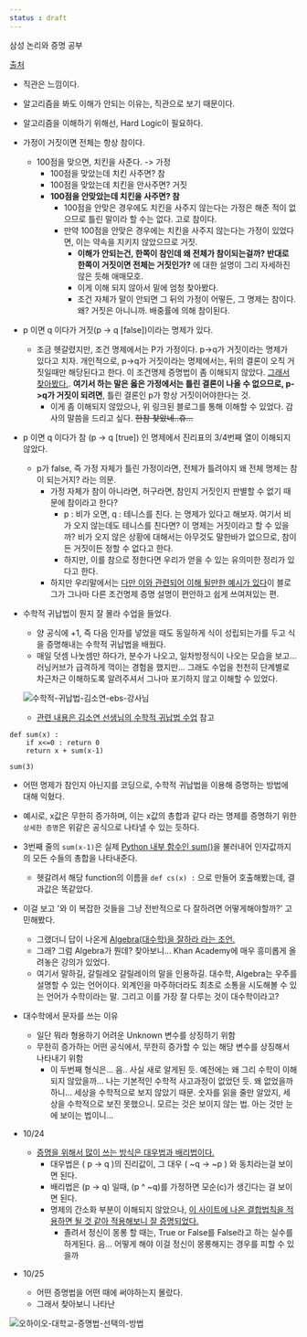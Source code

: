 ```yaml
---
status : draft
---
```


삼성 논리와 증명 공부

[출처](https://swexpertacademy.com/main/learn/course/lectureVideoPlayer.do)

- 직관은 느낌이다.
- 알고리즘을 봐도 이해가 안되는 이유는, 직관으로 보기 때문이다.
- 알고리즘을 이해하기 위해선, Hard Logic이 필요하다.
- 가정이 거짓이면 전체는 항상 참이다.
    - 100점을 맞으면, 치킨을 사준다. -> 가정
      - 100점을 맞았는데 치킨 사주면? 참
      - 100점을 맞았는데 치킨을 안사주면? 거짓
      - **100점을 안맞았는데 치킨을 사주면? 참**
        - 100점을 안맞은 경우에도 치킨을 사주지 않는다는 가정은 해준 적이 없으므로 틀린 말이라 할 수는 없다. 고로 참이다.
        - 만약 100점을 안맞은 경우에는 치킨을 사주지 않는다는 가정이 있었다면, 이는 약속을 지키지 않았으므로 거짓.
          - **이해가 안되는건, 한쪽이 참인데 왜 전체가 참이되는걸까? 반대로 한쪽이 거짓이면 전체는 거짓인가?** 에 대한 설명이 그리 자세하진 않은 듯해 애매모호.
          - 이게 이해 되지 않아서 밑에 엄청 찾아봤다.
          - 조건 자체가 말이 안되면 그 뒤의 가정이 어떻든, 그 명제는 참이다. 왜? 거짓은 아니니까. 배중률에 의해 참이된다.
    

- p 이면 q 이다가 거짓(p -> q [false])이라는 명제가 있다.
  - 조금 헷갈렸지만, 조건 명제에서는 P가 가정이다. p->q가 거짓이라는 명제가 있다고  치자. 개인적으로, p->q가 거짓이라는 명제에서는, 뒤의 결론이 오직 거짓일때만 해당된다고 한다. 이 조건명제 증명법이 좀 이해되지 않았다. [그래서 찾아봤다.](https://mathnmath.tistory.com/68). **여기서 하는 말은 옳은 가정에서는 틀린 결론이 나올 수 없으므로, p->q가 거짓이 되려면**, 틀린 결론인 p가 항상 거짓이어야한다는 것.
    - 이게 좀 이해되지 않았으나, 위 링크된 블로그를 통해 이해할 수 있었다. 감사의 말씀을 드리고 싶다. ~~한참 찾았네..휴...~~

- p 이면 q 이다가 참 (p -> q [true]) 인 명제에서 진리표의 3/4번째 열이 이해되지 않았다.
  - p가 false, 즉 가정 자체가 틀린 가정이라면, 전체가 틀려야지 왜 전체 명제는 참이 되는거지? 라는 의문.
    - 가정 자체가 참이 아니라면, 허구라면, 참인지 거짓인지 판별할 수 없기 때문에 참이라고 한다?
      - p : 비가 오면, q : 테니스를 친다. 는 명제가 있다고 해보자. 여기서 비가 오지 않는데도 테니스를 친다면? 이 명제는 거짓이라고 할 수 있을까? 비가 오지 않은 상황에 대해서는 아무것도 말한바가 없으므로, 참이든 거짓이든 정할 수 없다고 한다.
      - 하지만, 이를 참으로 정한다면 우리가 얻을 수 있는 유의미한 정리가 있다고 한다.
    - 하지만 우리말에서는 [다만 이와 관련되어 이해 될만한 예시가 있다](https://mathnmath.tistory.com/68)이 블로그가 그나마 다른 조건명제 증명 설명이 편안하고 쉽게 쓰여져있는 편.

- 수학적 귀납법이 뭔지 잘 몰라 수업을 들었다.
  - 양 공식에 +1, 즉 다음 인자를 넣었을 때도 동일하게 식이 성립되는가를 두고 식을 증명해내는 수학적 귀납법을 배웠다.
  - 매일 덧셈 나눗셈만 하다가, 분수가 나오고, 일차방정식이 나오는 모습을 보고... 러닝커브가 급격하게 꺽이는 경험을 했지만... 그래도 수업을 천천히 단계별로 차근차근 이해하도록 알려주셔서 그나마 포기하지 않고 이해할 수 있었다.
  
  ![수학적-귀납법-김소연-ebs-강사님](https://user-images.githubusercontent.com/35059428/67183349-2fd10580-f41c-11e9-9793-af0b60670aeb.png)

    - [관련 내용은 김소연 선생님의 수학적 귀납법 수업](https://youtu.be/HSzmYUNoj7c?t=1816) 참고

```
def sum(x) :
    if x<=0 : return 0
    return x + sum(x-1)

sum(3)
```
- 어떤 명제가 참인지 아닌지를 코딩으로, 수학적 귀납법을 이용해 증명하는 방법에 대해 익혔다.
- 예시로, x값은 무한히 증가하며, 이는 x값의 총합과 같다 라는 명제를 증명하기 위한 `상세한 증명`은 위같은 공식으로 나타낼 수 있는 듯하다.
- 3번째 줄의 `sum(x-1)`은 실제 [Python 내부 함수인 sum()](https://docs.python.org/ko/3/library/functions.html?highlight=built%20function#sum)을 불러내어 인자값까지의 모든 수들의 총합을 나타내준다.
  - 헷갈려서 해당 function의 이름을 `def cs(x) :` 으로 만들어 호출해봤는데, 결과값은 똑같았다.



- 이걸 보고 '와 이 복잡한 것들을 그냥 전반적으로 다 잘하려면 어떻게해야할까?' 고민해봤다.
  - 그랬더니 답이 나온게 [Algebra(대수학)을 잘하라 라는 조언.](https://www.education.com/magazine/article/10-tips-maximize-performance-math/)
  - 그래? 그럼 Algebra가 뭔데? 찾아보니... Khan Academy에 매우 흥미롭게 올려놓은 강의가 있었다.
  - 여기서 말하길, 갈릴레오 갈릴레이의 말을 인용하길. 대수학, Algebra는 우주를 설명할 수 있는 언어이다. 외계인을 마주하더라도 최초로 소통을 시도해볼 수 있는 언어가 수학이라는 말. 그리고 이를 가장 잘 다루는 것이 대수학이라고?

- 대수학에서 문자를 쓰는 이유
  - 일단 뭐라 형용하기 어려운 Unknown 변수를 상징하기 위함
  - 무한히 증가하는 어떤 공식에서, 무한히 증가할 수 있는 해당 변수를 상징해서 나타내기 위함
    - 이 두번째 형식은... 음.. 사실 새로 알게된 듯. 예전에는 왜 그리 수학이 이해되지 않았을까... 나는 기본적인 수학적 사고과정이 없었던 듯. 왜 없었을까하니... 세상을 수학적으로 보지 않았기 때문. 숫자를 읽을 줄만 알았지, 세상을 수학적으로 보진 못했으니. 모르는 것은 보이지 않는 법. 아는 것만 눈에 보이는 법이니... 

- 10/24
  - [증명을 위해서 많이 쓰는 방식은 대우법과 배리법이다.](http://contents.kocw.or.kr/document/lec/2011/chungbuk/teaching/02_1.pdf)
    - 대우법은 ( p -> q )의 진리값이, 그 대우 ( ~q -> ~p ) 와 동치라는걸 보이면 된다.
    - 배리법은 (p -> q) 일때, (p ^ ~q)를 가정하면 모순(c)가 생긴다는 걸 보이면 된다. 
    - 명제의 간소화 부분이 이해되지 않았으나, [이 사이트에 나온 결합법칙을 적용하면 될 것 같아 적용해보니 잘 증명되었다.](http://contents.kocw.or.kr/document/lec/2011/chungbuk/teaching/02_1.pdf)
      - 졸려서 정신이 몽롱 할 때는, True or False를 False라고 하는 실수를 하게된다. 음... 어떻게 해야 이걸 정신이 몽롱해지는 경우를 피할 수 있을까


- 10/25
  - 어떤 증명법을 어떤 때에 써야하는지 몰랐다.
  - 그래서 찾아보니 나타난 

![오하이오-대학교-증명법-선택의-방법](https://user-images.githubusercontent.com/35059428/67547066-fa3c5d00-f738-11e9-8d81-9996c7d423e6.png)
